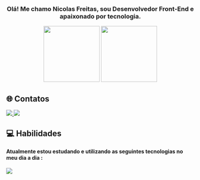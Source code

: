 ### <p align="center">Olá! Me chamo Nicolas Freitas, sou Desenvolvedor Front-End e apaixonado por tecnologia.</p>

<p align="center">
<img height="150" src="https://github-readme-stats.vercel.app/api?username=nicolasfreitas-dev&show_icons=true&theme=jolly&locale=pt-br&rank_icon=github&hide=contribs" />
<img height="150" src="https://github-readme-stats.vercel.app/api/top-langs/?username=nicolasfreitas-dev&layout=compact&theme=jolly&locale=pt-br" />
</p>

## 🌐 Contatos

  <a href="mailto:nicolasfpdev@gmail.com" target="_blank">
    <img src="https://skillicons.dev/icons?i=gmail" />
  </a>
  <a href="https://www.linkedin.com/in/nicolasfreitas-dev/" target="_blank">
    <img src="https://skillicons.dev/icons?i=linkedin" />
  </a>

## 💻 Habilidades

#### Atualmente estou estudando e utilizando as seguintes tecnologias no meu dia a dia :

  <a href="https://skillicons.dev">
    <img src="https://skillicons.dev/icons?i=html,css,js,git,react,typescript,tailwindcss,sass" />
  </a>
